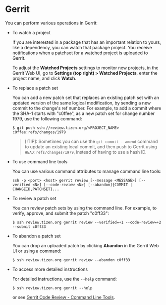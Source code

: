 # Gerrit

You can perform various operations in Gerrit:

- To watch a project

  If you are interested in a package that has an important relation to yours, like a dependency, you can watch that package project. You receive notifications when a patchset for a watched project is uploaded to Gerrit.

  To adjust the **Watched Projects** settings to monitor new projects, in the Gerrit Web UI, go to **Settings (top right) &gt; Watched Projects**, enter the project name, and click **Watch**.

- To replace a patch set

  You can add a new patch set that replaces an existing patch set with an updated version of the same logical modification, by sending a new commit to the change's ref number. For example, to add a commit where the SHA-1 starts with "c0ffee", as a new patch set for change number 1979, use the following command:

  ```
  $ git push ssh://review.tizen.org/<PROJECT_NAME> c0ffee:refs/changes/1979
  ```

  > [!TIP]:
  > Sometimes you can use the `git commit --amend` command to update an existing local commit, and then push to Gerrit using `HEAD:refs/changes/1979`, instead of having to use a hash ID.

- To use command line tools

  You can use various command attributes to manage command line tools:

  ```
  ssh -p <port> <host> gerrit review [--message <MESSAGE>] [--verified <N>] [--code-review <N>] [--abandon]{COMMIT | CHANGEID,PATCHSET}...
  ```

- To review a patch set

  You can review patch sets by using the command line. For example, to verify, approve, and submit the patch "c0ff33":

  ```
  $ ssh review.tizen.org gerrit review --verified=+1 --code-review=+2 --submit c0ff33
  ```

- To abandon a patch set

  You can drop an uploaded patch by clicking **Abandon** in the Gerrit Web UI or using a command:

  ```
  $ ssh review.tizen.org gerrit review --abandon c0ff33
  ```

- To access more detailed instructions

  For detailed instructions, use the `--help` command:

  ```
  $ ssh review.tizen.org gerrit --help
  ```

  or see [Gerrit Code Review - Command Line Tools](https://review.tizen.org/gerrit/Documentation/cmd-index.html).
